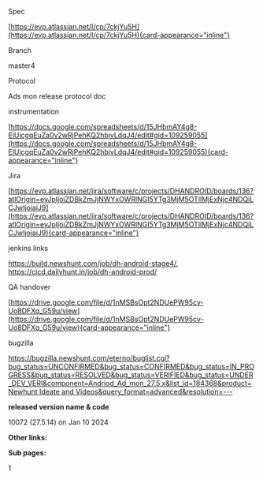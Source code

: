 Spec

[https://evp.atlassian.net/l/cp/7ckjYu5H](https://evp.atlassian.net/l/cp/7ckjYu5H){card-appearance="inline"}

Branch

master4

Protocol

Ads mon release protocol doc

instrumentation

[https://docs.google.com/spreadsheets/d/15JHbmAY4g8-ElUicgqEuZa0v2wRjPehKQ2hbjvLdqJ4/edit#gid=109259055](https://docs.google.com/spreadsheets/d/15JHbmAY4g8-ElUicgqEuZa0v2wRjPehKQ2hbjvLdqJ4/edit#gid=109259055){card-appearance="inline"}

Jira

[https://evp.atlassian.net/jira/software/c/projects/DHANDROID/boards/136?atlOrigin=eyJpIjoiZDBkZmJjNWYxOWRlNGI5YTg3MjM5OTllMjExNjc4NDQiLCJwIjoiaiJ9](https://evp.atlassian.net/jira/software/c/projects/DHANDROID/boards/136?atlOrigin=eyJpIjoiZDBkZmJjNWYxOWRlNGI5YTg3MjM5OTllMjExNjc4NDQiLCJwIjoiaiJ9){card-appearance="inline"}

jenkins links

<https://build.newshunt.com/job/dh-android-stage4/>,
<https://cicd.dailyhunt.in/job/dh-android-prod/>

QA handover

[https://drive.google.com/file/d/1nMSBsOpt2NDUePW95cv-Uo8DFXq_G59u/view](https://drive.google.com/file/d/1nMSBsOpt2NDUePW95cv-Uo8DFXq_G59u/view){card-appearance="inline"}

bugzilla

[https://bugzilla.newshunt.com/eterno/buglist.cgi?bug_status=UNCONFIRMED&bug_status=CONFIRMED&bug_status=IN_PROGRESS&bug_status=RESOLVED&bug_status=VERIFIED&bug_status=UNDER_DEV_VERI&component=Andriod_Ad_mon_27.5.x&list_id=184368&product=Newhunt
Ideate and
Videos&query_format=advanced&resolution=\-\--](https://bugzilla.newshunt.com/eterno/buglist.cgi?bug_status=UNCONFIRMED&bug_status=CONFIRMED&bug_status=IN_PROGRESS&bug_status=RESOLVED&bug_status=VERIFIED&bug_status=UNDER_DEV_VERI&component=Andriod_Ad_mon_27.5.x&list_id=184368&product=Newhunt%20Ideate%20and%20Videos&query_format=advanced&resolution=---)

**released version name & code**

10072 (27.5.14) on Jan 10 2024

**Other links:**

**Sub pages:**

1
